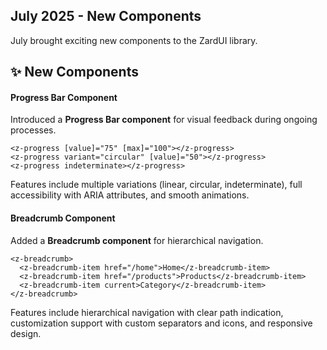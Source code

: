 ## July 2025 - New Components

July brought exciting new components to the ZardUI library.

## ✨ New Components

#### Progress Bar Component

Introduced a **Progress Bar component** for visual feedback during ongoing processes.

```angular-html
<z-progress [value]="75" [max]="100"></z-progress>
<z-progress variant="circular" [value]="50"></z-progress>
<z-progress indeterminate></z-progress>
```

Features include multiple variations (linear, circular, indeterminate), full accessibility with ARIA attributes, and smooth animations.

#### Breadcrumb Component

Added a **Breadcrumb component** for hierarchical navigation.

```angular-html
<z-breadcrumb>
  <z-breadcrumb-item href="/home">Home</z-breadcrumb-item>
  <z-breadcrumb-item href="/products">Products</z-breadcrumb-item>
  <z-breadcrumb-item current>Category</z-breadcrumb-item>
</z-breadcrumb>
```

Features include hierarchical navigation with clear path indication, customization support with custom separators and icons, and responsive design.
